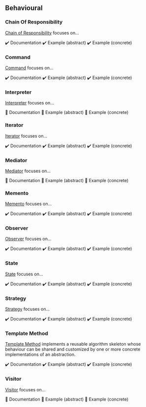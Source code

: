 ## Behavioural

### Chain Of Responsibility

[Chain of Responsibility][chain_of_responsibility] focuses on...

:heavy_check_mark: Documentation
:heavy_check_mark: Example (abstract)
:heavy_check_mark: Example (concrete)

### Command

[Command][command] focuses on...

:heavy_check_mark: Documentation
:heavy_check_mark: Example (abstract)
:heavy_check_mark: Example (concrete)

### Interpreter

[Interpreter][interpreter] focuses on...

:construction: Documentation
:construction: Example (abstract)
:construction: Example (concrete)

### Iterator

[Iterator][iterator] focuses on...

:heavy_check_mark: Documentation
:heavy_check_mark: Example (abstract)
:heavy_check_mark: Example (concrete)

### Mediator

[Mediator][mediator] focuses on...

:construction: Documentation
:construction: Example (abstract)
:construction: Example (concrete)

### Memento

[Memento][memento] focuses on...

:heavy_check_mark: Documentation
:heavy_check_mark: Example (abstract)
:heavy_check_mark: Example (concrete)

### Observer

[Observer][observer] focuses on...

:heavy_check_mark: Documentation
:heavy_check_mark: Example (abstract)
:heavy_check_mark: Example (concrete)

### State

[State][state] focuses on...

:heavy_check_mark: Documentation
:heavy_check_mark: Example (abstract)
:heavy_check_mark: Example (concrete)

### Strategy

[Strategy][strategy] focuses on...

:heavy_check_mark: Documentation
:heavy_check_mark: Example (abstract)
:heavy_check_mark: Example (concrete)

### Template Method

[Template Method][template_method] implements a reusable algorithm skeleton whose behaviour can be shared and customized
by one or more concrete implementations of an abstraction.

:heavy_check_mark: Documentation
:heavy_check_mark: Example (abstract)
:heavy_check_mark: Example (concrete)

### Visitor

[Visitor][visitor] focuses on...

:construction: Documentation
:construction: Example (abstract)
:construction: Example (concrete)



[chain_of_responsibility]: ./chain_of_responsibility
[command]: ./command/
[interpreter]: ./interpreter/
[iterator]: ./iterator/
[mediator]: ./mediator/
[memento]: ./memento/
[observer]: ./observer/
[state]: ./state/
[strategy]: ./strategy/
[template_method]: ./template_method/
[visitor]: ./visitor/
